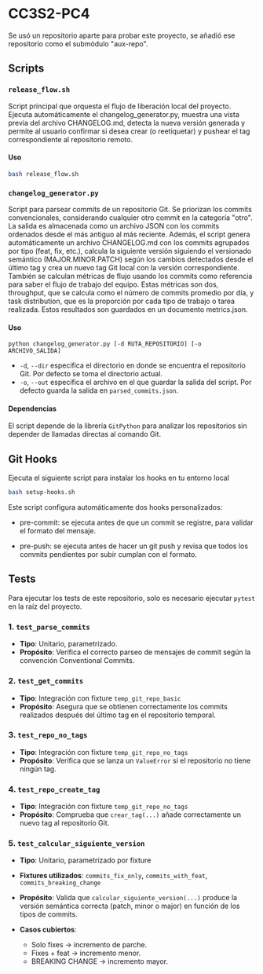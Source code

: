 # CC3S2-PC4

Se usó un repositorio aparte para probar este proyecto, se añadió ese repositorio como el submódulo "aux-repo".

## Scripts
### `release_flow.sh`
Script principal que orquesta el flujo de liberación local del proyecto. Ejecuta automáticamente el changelog_generator.py, muestra una vista previa del archivo CHANGELOG.md, detecta la nueva versión generada y permite al usuario confirmar si desea crear (o reetiquetar) y pushear el tag correspondiente al repositorio remoto.

#### Uso

```bash
bash release_flow.sh
```

### `changelog_generator.py`

Script para parsear commits de un repositorio Git. Se priorizan los commits convencionales, considerando cualquier otro commit en la categoría "otro". La salida es almacenada como un archivo JSON con los commits ordenados desde el más antiguo al más reciente. Además, el script genera automáticamente un archivo CHANGELOG.md con los commits agrupados por tipo (feat, fix, etc.), calcula la siguiente versión siguiendo el versionado semántico (MAJOR.MINOR.PATCH) según los cambios detectados desde el último tag y crea un nuevo tag Git local con la versión correspondiente.
También se calculan métricas de flujo usando los commits como referencia para saber el flujo de trabajo del equipo. Estas métricas son dos, throughput, que se calcula como el número de commits promedio por día, y task distribution, que es la proporción por cada tipo de trabajo o tarea realizada. Estos resultados son guardados en un documento metrics.json.

#### Uso

```
python changelog_generator.py [-d RUTA_REPOSITORIO] [-o ARCHIVO_SALIDA]
```

* `-d`, `--dir` especifica el directorio en donde se encuentra el repositorio Git. Por defecto se toma el directorio actual.
* `-o`, `--out` especifica el archivo en el que guardar la salida del script. Por defecto guarda la salida en `parsed_commits.json`.

#### Dependencias

El script depende de la librería `GitPython` para analizar los repositorios sin depender de llamadas directas al comando Git.

## Git Hooks

Ejecuta el siguiente script para instalar los hooks en tu entorno local
```bash
bash setup-hooks.sh
```
Este script configura automáticamente dos hooks personalizados:

- pre-commit: se ejecuta antes de que un commit se registre, para validar el formato del mensaje.

- pre-push: se ejecuta antes de hacer un git push y revisa que todos los commits pendientes por subir cumplan con el formato.

## Tests

Para ejecutar los tests de este repositorio, solo es necesario ejecutar `pytest` en la raíz del proyecto.

### 1. `test_parse_commits`

* **Tipo**: Unitario, parametrizado.
* **Propósito**: Verifica el correcto parseo de mensajes de commit según la convención Conventional Commits.

### 2. `test_get_commits`

* **Tipo**: Integración con fixture `temp_git_repo_basic`
* **Propósito**: Asegura que se obtienen correctamente los commits realizados después del último tag en el repositorio temporal.

### 3. `test_repo_no_tags`

* **Tipo**: Integración con fixture `temp_git_repo_no_tags`
* **Propósito**: Verifica que se lanza un `ValueError` si el repositorio no tiene ningún tag.

### 4. `test_repo_create_tag`

* **Tipo**: Integración con fixture `temp_git_repo_no_tags`
* **Propósito**: Comprueba que `crear_tag(...)` añade correctamente un nuevo tag al repositorio Git.

### 5. `test_calcular_siguiente_version`

* **Tipo**: Unitario, parametrizado por fixture
* **Fixtures utilizados**: `commits_fix_only`, `commits_with_feat`, `commits_breaking_change`
* **Propósito**: Valida que `calcular_siguiente_version(...)` produce la versión semántica correcta (patch, minor o major) en función de los tipos de commits.
* **Casos cubiertos**:

  * Solo fixes → incremento de parche.
  * Fixes + feat → incremento menor.
  * BREAKING CHANGE → incremento mayor.
